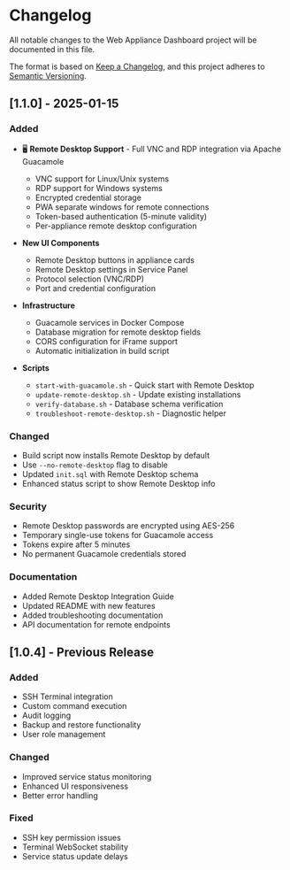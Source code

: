 # Changelog

All notable changes to the Web Appliance Dashboard project will be documented in this file.

The format is based on [Keep a Changelog](https://keepachangelog.com/en/1.0.0/),
and this project adheres to [Semantic Versioning](https://semver.org/spec/v2.0.0.html).

## [1.1.0] - 2025-01-15

### Added
- 🖥️ **Remote Desktop Support** - Full VNC and RDP integration via Apache Guacamole
  - VNC support for Linux/Unix systems
  - RDP support for Windows systems  
  - Encrypted credential storage
  - PWA separate windows for remote connections
  - Token-based authentication (5-minute validity)
  - Per-appliance remote desktop configuration
  
- **New UI Components**
  - Remote Desktop buttons in appliance cards
  - Remote Desktop settings in Service Panel
  - Protocol selection (VNC/RDP)
  - Port and credential configuration
  
- **Infrastructure**
  - Guacamole services in Docker Compose
  - Database migration for remote desktop fields
  - CORS configuration for iFrame support
  - Automatic initialization in build script

- **Scripts**
  - `start-with-guacamole.sh` - Quick start with Remote Desktop
  - `update-remote-desktop.sh` - Update existing installations
  - `verify-database.sh` - Database schema verification
  - `troubleshoot-remote-desktop.sh` - Diagnostic helper

### Changed
- Build script now installs Remote Desktop by default
- Use `--no-remote-desktop` flag to disable
- Updated `init.sql` with Remote Desktop schema
- Enhanced status script to show Remote Desktop info

### Security
- Remote Desktop passwords are encrypted using AES-256
- Temporary single-use tokens for Guacamole access
- Tokens expire after 5 minutes
- No permanent Guacamole credentials stored

### Documentation
- Added Remote Desktop Integration Guide
- Updated README with new features
- Added troubleshooting documentation
- API documentation for remote endpoints

## [1.0.4] - Previous Release

### Added
- SSH Terminal integration
- Custom command execution
- Audit logging
- Backup and restore functionality
- User role management

### Changed
- Improved service status monitoring
- Enhanced UI responsiveness
- Better error handling

### Fixed
- SSH key permission issues
- Terminal WebSocket stability
- Service status update delays